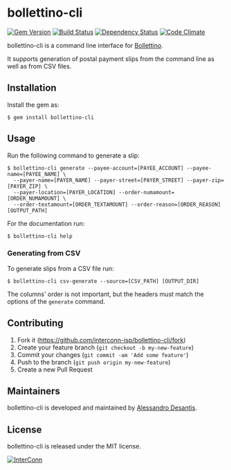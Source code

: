 # bollettino-cli

[![Gem Version](https://img.shields.io/gem/v/bollettino-cli.svg?maxAge=3600&style=flat-square)](https://rubygems.org/gems/bollettino-cli)
[![Build Status](https://img.shields.io/travis/interconn-isp/bollettino-cli.svg?maxAge=3600&style=flat-square)](https://travis-ci.org/interconn-isp/bollettino-cli)
[![Dependency Status](https://img.shields.io/gemnasium/interconn-isp/bollettino-cli.svg?maxAge=3600&style=flat-square)](https://gemnasium.com/github.com/interconn-isp/bollettino-cli)
[![Code Climate](https://img.shields.io/codeclimate/github/interconn-isp/bollettino-cli.svg?maxAge=3600&style=flat-square)](https://codeclimate.com/github/interconn-isp/bollettino-cli)

bollettino-cli is a command line interface for [Bollettino](https://github.com/interconn-isp/bollettino-cli).

It supports generation of postal payment slips from the command line as well as
from CSV files.

## Installation

Install the gem as:

```console
$ gem install bollettino-cli
```

## Usage

Run the following command to generate a slip:

```console
$ bollettino-cli generate --payee-account=[PAYEE_ACCOUNT] --payee-name=[PAYEE_NAME] \
  --payer-name=[PAYER_NAME] --payer-street=[PAYER_STREET] --payer-zip=[PAYER_ZIP] \
  --payer-location=[PAYER_LOCATION] --order-numamount=[ORDER_NUMAMOUNT] \
  --order-textamount=[ORDER_TEXTAMOUNT] --order-reason=[ORDER_REASON] [OUTPUT_PATH]
```

For the documentation run:

```console
$ bollettino-cli help
```

### Generating from CSV

To generate slips from a CSV file run:

```console
$ bollettino-cli csv-generate --source=[CSV_PATH] [OUTPUT_DIR]
```

The columns' order is not important, but the headers must match the options of
the `generate` command.

## Contributing

1. Fork it (https://github.com/interconn-isp/bollettino-cli/fork)
2. Create your feature branch (`git checkout -b my-new-feature`)
3. Commit your changes (`git commit -am 'Add some feature'`)
4. Push to the branch (`git push origin my-new-feature`)
5. Create a new Pull Request

## Maintainers

bollettino-cli is developed and maintained by [Alessandro Desantis](https://github.com/alessandro1997).

## License

bollettino-cli is released under the MIT license.

[![InterConn](http://www.gravatar.com/avatar/b3f5893b97323096977545477e0066c5.jpg?s=100)](http://www.interconn.it)
